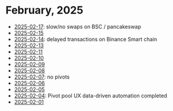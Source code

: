 # February, 2025

* [2025-02-17](17): slow/no swaps on BSC / pancakeswap
* [2025-02-15](15)
* [2025-02-14](14): delayed transactions on Binance Smart chain
* [2025-02-13](13)
* [2025-02-11](11)
* [2025-02-10](10)
* [2025-02-09](09)
* [2025-02-08](08)
* [2025-02-07](07): no pivots
* [2025-02-06](06)
* [2025-02-05](05)
* [2025-02-04](04): Pivot pool UX data-driven automation completed
* [2025-02-01](01)
